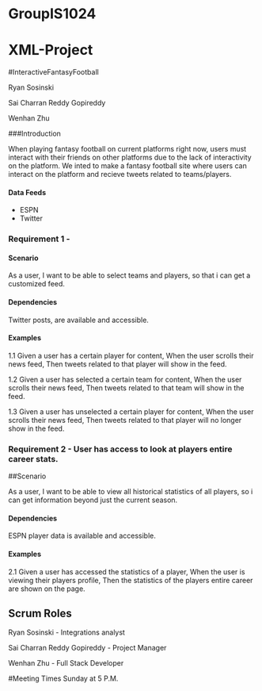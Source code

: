 # GroupIS1024
# XML-Project
#InteractiveFantasyFootball


Ryan Sosinski

Sai Charran Reddy Gopireddy

Wenhan Zhu

###Introduction

When playing fantasy football on current platforms right now, users must interact with their friends on other platforms due to the lack of interactivity on the platform.
We inted to make a fantasy football site where users can interact on the platform and recieve tweets related to teams/players.



#### Data Feeds
 - ESPN
 - Twitter


### Requirement 1 - 

#### Scenario

As a user, I want to be able to select teams and players, so that i can get a customized feed.

#### Dependencies

Twitter posts, are available and accessible.

#### Examples
1.1
Given a user has a certain player for content,
When the user scrolls their news feed,
Then tweets related to that player will show in the feed.

1.2
Given a user has selected a certain team for content,
When the user scrolls their news feed,
Then tweets related to that team will show in the feed.

1.3
Given a user has unselected a certain player for content,
When the user scrolls their news feed,
Then tweets related to that player will no longer show in the feed.

### Requirement 2 - User has access to look at players entire career stats.

##Scenario

As a user, I want to be able to view all historical statistics of all players, so i can get information beyond just the current season.

#### Dependencies

ESPN player data is available and accessible.

#### Examples
2.1
Given a user has accessed the statistics of a player,
When the user is viewing their players profile,
Then the statistics of the players entire career are shown on the page.

## Scrum Roles

Ryan Sosinski - Integrations analyst

Sai Charran Reddy Gopireddy - Project Manager

Wenhan Zhu - Full Stack Developer

#Meeting Times
Sunday at 5 P.M.
